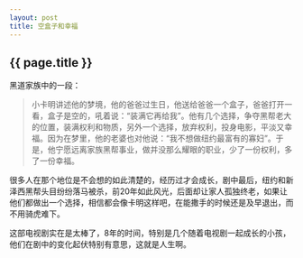 ```yaml
---
layout: post
title: 空盒子和幸福
---
```

<h2>{{ page.title }}</h2>
黑道家族中的一段：

>小卡明讲述他的梦境，他的爸爸过生日，他送给爸爸一个盒子，爸爸打开一看，盒子是空的，吼着说：“装满它再给我”。他有几个选择，争夺黑帮老大的位置，装满权利和物质，另外一个选择，放弃权利，投身电影，平淡又幸福。因为在梦里，他的老婆也对他说：“我不想做纽约最富有的寡妇”。于是，他宁愿远离家族黑帮事业，做并没那么耀眼的职业，少了一份权利，多了一份幸福。

很多人在那个地位是不会想的如此清楚的，经历过才会成长，剧中最后，纽约和新泽西黑帮头目纷纷落马被杀，前20年如此风光，后面却让家人孤独终老，如果让他们都做出一个选择，相信都会像卡明这样吧，在能撒手的时候还是及早退出，而不用骑虎难下。

这部电视剧实在是太棒了，8年的时间，特别是几个随着电视剧一起成长的小孩，他们在剧中的变化起伏特别有意思，这就是人生啊。